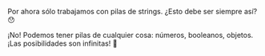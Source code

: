 Por ahora sólo trabajamos con pilas de strings. ¿Esto debe ser siempre así? :hushed:

¡No! Podemos tener pilas de cualquier cosa: números, booleanos, objetos. ¡Las posibilidades son infinitas! :muscle: